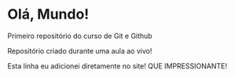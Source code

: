 # Olá, Mundo!
 Primeiro repositório do curso de Git e Github

 Repositório criado durante uma aula ao vivo!

Esta linha eu adicionei diretamente no site! QUE IMPRESSIONANTE!
